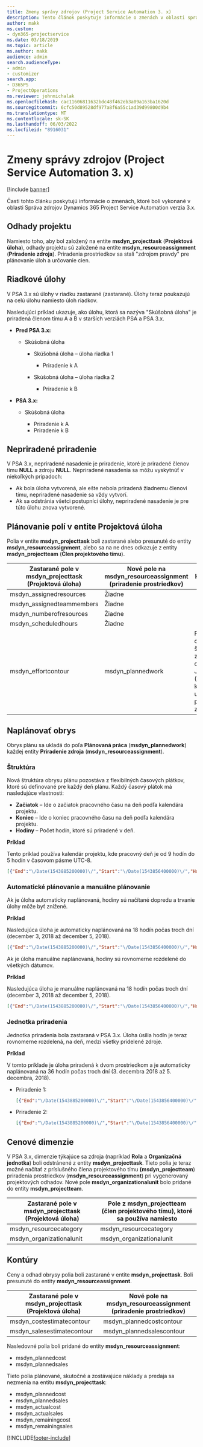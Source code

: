 ```yaml
---
title: Zmeny správy zdrojov (Project Service Automation 3. x)
description: Tento článok poskytuje informácie o zmenách v oblasti správy prostriedkov.
author: makk
ms.custom:
- dyn365-projectservice
ms.date: 03/18/2019
ms.topic: article
ms.author: makk
audience: admin
search.audienceType:
- admin
- customizer
search.app:
- D365PS
- ProjectOperations
ms.reviewer: johnmichalak
ms.openlocfilehash: cac11606811632bdc48f462eb3a09a163ba1620d
ms.sourcegitcommit: 6cfc50d89528df977a8f6a55c1ad39d99800d9b4
ms.translationtype: MT
ms.contentlocale: sk-SK
ms.lasthandoff: 06/03/2022
ms.locfileid: "8916031"
---
```

# <a name="resource-management-changes-project-service-automation-3x"></a>Zmeny správy zdrojov (Project Service Automation 3. x)

[!include [banner](../../includes/psa-now-project-operations.md)]

Časti tohto článku poskytujú informácie o zmenách, ktoré boli vykonané v oblasti Správa zdrojov Dynamics 365 Project Service Automation verzia 3.x.

## <a name="project-estimates"></a>Odhady projektu

Namiesto toho, aby bol založený na entite **msdyn\_projecttask** (**Projektová úloha**), odhady projektu sú založené na entite **msdyn\_resourceassignment** (**Priradenie zdroja**). Priradenia prostriedkov sa stali "zdrojom pravdy" pre plánovanie úloh a určovanie cien.

## <a name="line-tasks"></a>Riadkové úlohy

V PSA 3.x sú úlohy v riadku zastarané (zastarané). Úlohy teraz poukazujú na celú úlohu namiesto úloh riadkov.

Nasledujúci príklad ukazuje, ako úlohu, ktorá sa nazýva "Skúšobná úloha" je priradená členom tímu A a B v starších verziách PSA a PSA 3.x.

- **Pred PSA 3.x:**

    - Skúšobná úloha

        - Skúšobná úloha – úloha riadka 1

            - Priradenie k A

        - Skúšobná úloha – úloha riadka 2

            - Priradenie k B

- **PSA 3.x:**

    - Skúšobná úloha

        - Priradenie k A
        - Priradenie k B

## <a name="unassigned-assignment"></a>Nepriradené priradenie

V PSA 3.x, nepriradené nasadenie je priradenie, ktoré je priradené členov tímu **NULL** a zdroju **NULL**. Nepriradené nasadenia sa môžu vyskytnúť v niekoľkých prípadoch:

- Ak bola úloha vytvorená, ale ešte nebola priradená žiadnemu členovi tímu, nepriradené nasadenie sa vždy vytvorí. 
- Ak sa odstránia všetci postupníci úlohy, nepriradené nasadenie je pre túto úlohu znova vytvorené.

## <a name="scheduling-fields-on-the-project-task-entity"></a>Plánovanie polí v entite Projektová úloha

Polia v entite **msdyn\_projecttask** boli zastarané alebo presunuté do entity **msdyn\_resourceassignment**, alebo sa na ne dnes odkazuje z entity **msdyn\_projectteam** (**Člen projektového tímu**).

| Zastarané pole v msdyn\_projecttask (Projektová úloha) | Nové pole na msdyn\_resourceassignment (priradenie prostriedkov) | Komentár |
|---|---|---|
| msdyn\_assignedresources | Žiadne | |
| msdyn\_assignedteammembers | Žiadne | |
| msdyn\_numberofresources | Žiadne | |
| msdyn\_scheduledhours | Žiadne | |
| msdyn\_effortcontour | msdyn\_plannedwork | Formát dátovej štruktúry zápisu objektov JavaScript (JSON), ktorý je uložený v poli, sa zmenil. |

## <a name="schedule-contour"></a>Naplánovať obrys

Obrys plánu sa ukladá do poľa **Plánovaná práca** (**msdyn\_plannedwork**) každej entity **Priradenie zdroja** (**msdyn\_resourceassignment**).

### <a name="structure"></a>Štruktúra

Nová štruktúra obrysu plánu pozostáva z flexibilných časových plátkov, ktoré sú definované pre každý deň plánu. Každý časový plátok má nasledujúce vlastnosti:

- **Začiatok** – Ide o začiatok pracovného času na deň podľa kalendára projektu.
- **Koniec** – Ide o koniec pracovného času na deň podľa kalendára projektu.
- **Hodiny** – Počet hodín, ktoré sú priradené v deň.

**Príklad**

Tento príklad používa kalendár projektu, kde pracovný deň je od 9 hodín do 5 hodín v časovom pásme UTC-8.

```json
[{"End":"\/Date(1543885200000)\/","Start":"\/Date(1543856400000)\/","Hours":8},{"End":"\/Date(1543971600000)\/","Start":"\/Date(1543942800000)\/","Hours":8},{"End":"\/Date(1544058000000)\/","Start":"\/Date(1544029200000)\/","Hours":2}]
```

### <a name="auto-scheduling-and-manual-scheduling"></a>Automatické plánovanie a manuálne plánovanie

Ak je úloha automaticky naplánovaná, hodiny sú načítané dopredu a trvanie úlohy môže byť znížené.

**Príklad**

Nasledujúca úloha je automaticky naplánovaná na 18 hodín počas troch dní (december 3, 2018 až december 5, 2018).

```json
[{"End":"\/Date(1543885200000)\/","Start":"\/Date(1543856400000)\/","Hours":8},{"End":"\/Date(1543971600000)\/","Start":"\/Date(1543942800000)\/","Hours":8},{"End":"\/Date(1544058000000)\/","Start":"\/Date(1544029200000)\/","Hours":2}]
```

Ak je úloha manuálne naplánovaná, hodiny sú rovnomerne rozdelené do všetkých dátumov.

**Príklad**

Nasledujúca úloha je manuálne naplánovaná na 18 hodín počas troch dní (december 3, 2018 až december 5, 2018).

```json
[{"End":"\/Date(1543885200000)\/","Start":"\/Date(1543856400000)\/","Hours":6},{"End":"\/Date(1543971600000)\/","Start":"\/Date(1543942800000)\/","Hours":6},{"End":"\/Date(1544058000000)\/","Start":"\/Date(1544029200000)\/","Hours":6}]
```

### <a name="assignment-unit"></a>Jednotka priradenia

Jednotka priradenia bola zastaraná v PSA 3.x. Úloha úsilia hodín je teraz rovnomerne rozdelená, na deň, medzi všetky pridelené zdroje.

**Príklad**

V tomto príklade je úloha priradená k dvom prostriedkom a je automaticky naplánovaná na 36 hodín počas troch dní (3. decembra 2018 až 5. decembra, 2018).

- Priradenie 1:

    ```json
    [{"End":"\/Date(1543885200000)\/","Start":"\/Date(1543856400000)\/","Hours":8},{"End":"\/Date(1543971600000)\/","Start":"\/Date(1543942800000)\/","Hours":8},{"End":"\/Date(1544058000000)\/","Start":"\/Date(1544029200000)\/","Hours":2}]
    ```

- Priradenie 2:

    ```json
    [{"End":"\/Date(1543885200000)\/","Start":"\/Date(1543856400000)\/","Hours":8},{"End":"\/Date(1543971600000)\/","Start":"\/Date(1543942800000)\/","Hours":8},{"End":"\/Date(1544058000000)\/","Start":"\/Date(1544029200000)\/","Hours":2}]
    ```

## <a name="pricing-dimensions"></a>Cenové dimenzie

V PSA 3.x, dimenzie týkajúce sa zdroja (napríklad **Rola** a **Organizačná jednotka**) boli odstránené z entity **msdyn\_projecttask**. Tieto polia je teraz možné načítať z príslušného člena projektového tímu **(msdyn\_projectteam**) priradenia prostriedkov (**msdyn\_resourceassignment**) pri vygenerovaný projektových odhadov. Nové pole **msdyn\_organizationalunit** bolo pridané do entity **msdyn\_projectteam**.

| Zastarané pole v msdyn\_projecttask (Projektová úloha) | Pole z msdyn\_projectteam (člen projektového tímu), ktoré sa používa namiesto |
|---|---|
| msdyn\_resourcecategory | msdyn\_resourcecategory |
| msdyn\_organizationalunit | msdyn\_organizationalunit |

## <a name="contours"></a>Kontúry

Ceny a odhad obrysy polia boli zastarané v entite **msdyn\_projecttask**. Boli presunuté do entity **msdyn\_resourceassignment**.

| Zastarané pole v msdyn\_projecttask (Projektová úloha) | Nové pole na msdyn\_resourceassignment (priradenie prostriedkov) |
|---|---|
| msdyn\_costestimatecontour | msdyn\_plannedcostcontour |
| msdyn\_salesestimatecontour | msdyn\_plannedsalescontour |

Nasledovné polia boli pridané do entity **msdyn\_resourceassignment**:

* msdyn\_plannedcost
* msdyn\_plannedsales

Tieto polia plánované, skutočné a zostávajúce náklady a predaja sa nezmenia na entitu **msdyn\_projecttask**:

* msdyn\_plannedcost
* msdyn\_plannedsales
* msdyn\_actualcost
* msdyn\_actualsales
* msdyn\_remainingcost
* msdyn\_remainingsales


[!INCLUDE[footer-include](../../includes/footer-banner.md)]
